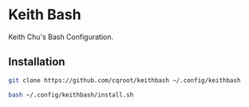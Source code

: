 # Keith Bash

Keith Chu's Bash Configuration.

## Installation

```bash
git clone https://github.com/cqroot/keithbash ~/.config/keithbash

bash ~/.config/keithbash/install.sh
```
